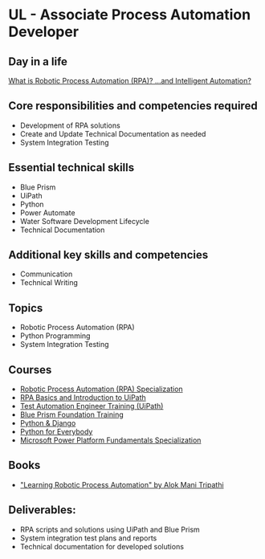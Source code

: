 # UL - Associate Process Automation Developer

## Day in a life

[What is Robotic Process Automation (RPA)? ...and Intelligent Automation?](https://www.youtube.com/watch?v=xBLdHyVdYew)

## Core responsibilities and competencies required

- Development of RPA solutions
- Create and Update Technical Documentation as needed
- System Integration Testing

## Essential technical skills

- Blue Prism
- UiPath
- Python
- Power Automate
- Water Software Development Lifecycle
- Technical Documentation

## Additional key skills and competencies

- Communication
- Technical Writing

## Topics

- Robotic Process Automation (RPA)
- Python Programming
- System Integration Testing

## Courses

- [Robotic Process Automation (RPA) Specialization](https://www.coursera.org/specializations/roboticprocessautomation)
- [RPA Basics and Introduction to UiPath](https://www.coursera.org/learn/rpa-basics-and-introduction-to-uipath)
- [Test Automation Engineer Training (UiPath)](https://academy.uipath.com/learning-plans/test-automation-engineer-training)
- [Blue Prism Foundation Training](https://www.coursera.org/learn/blue-prism-foundation-training)
- [Python & Django](https://dpi.instructure.com/courses/301/assignments/2591)
- [Python for Everybody](https://online.umich.edu/series/python-for-everybody/)
- [Microsoft Power Platform Fundamentals Specialization](https://www.coursera.org/specializations/microsoft-power-platform-fundamentals)

## Books

- ["Learning Robotic Process Automation" by Alok Mani Tripathi](https://www.amazon.com/Learning-Robotic-Process-Automation-processes/dp/178847094X)

## Deliverables:

- RPA scripts and solutions using UiPath and Blue Prism
- System integration test plans and reports
- Technical documentation for developed solutions